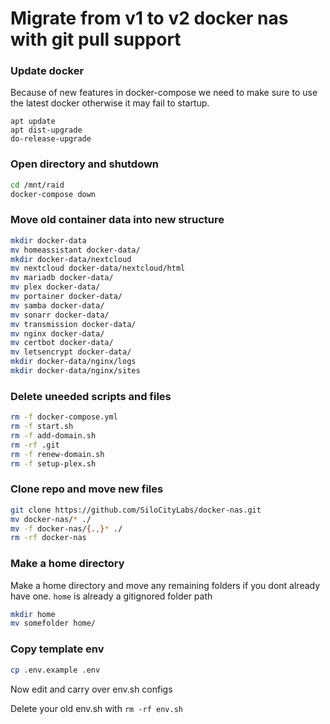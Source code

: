 # Migrate from v1 to v2 docker nas with git pull support

### Update docker

Because of new features in docker-compose we need to make sure to use the latest docker otherwise it may fail to startup.

```
apt update
apt dist-upgrade
do-release-upgrade
```

### Open directory and shutdown

```bash
cd /mnt/raid
docker-compose down
```

### Move old container data into new structure

```bash
mkdir docker-data
mv homeassistant docker-data/
mkdir docker-data/nextcloud
mv nextcloud docker-data/nextcloud/html
mv mariadb docker-data/
mv plex docker-data/
mv portainer docker-data/
mv samba docker-data/
mv sonarr docker-data/
mv transmission docker-data/
mv nginx docker-data/
mv certbot docker-data/
mv letsencrypt docker-data/
mkdir docker-data/nginx/logs
mkdir docker-data/nginx/sites
```
### Delete uneeded scripts and files

```bash
rm -f docker-compose.yml
rm -f start.sh
rm -f add-domain.sh
rm -rf .git
rm -f renew-domain.sh
rm -f setup-plex.sh
```

### Clone repo and move new files

```bash
git clone https://github.com/SiloCityLabs/docker-nas.git
mv docker-nas/* ./
mv -f docker-nas/{.,}* ./
rm -rf docker-nas
```

### Make a home directory

Make a home directory and move any remaining folders if you dont already have one. `home` is already a gitignored folder path

```bash
mkdir home
mv somefolder home/
```

### Copy template env

```bash
cp .env.example .env
```

Now edit and carry over env.sh configs

Delete your old env.sh with `rm -rf env.sh`
